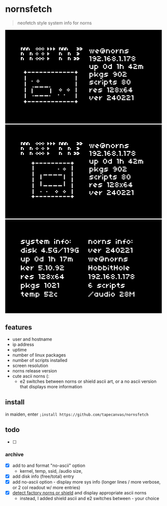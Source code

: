 # nornsfetch
> neofetch style system info for norns

![screenshot showing ascii art norns and system info displayed on norns screen](norns.png)
![screenshot showing ascii art norns shield and system info displayed on norns screen](shield.png)
![screenshot showing "more info" readout with no asccii art](more.png)

## features
- user and hostname
- ip address
- uptime
- number of linux packages
- number of scripts installed
- screen resolution
- norns release version
- cute ascii norns (:
  - e2 switches between norns or shield ascii art, or a no ascii version that displays more information

## install
in maiden, enter `;install https://github.com/tapecanvas/nornsfetch`

## todo
- [ ] 


### archive
- [x] add to and format "no-ascii" option
  - kernel, temp, ssid, /audio size, 
- [x] add disk info (free/total) entry
- [x] add no-ascii option - display more sys info (longer lines / more verbose, or 2 col readout w/ more entries) 
- [x] [detect factory norns or shield](https://monome.org/docs/norns/api/modules/norns.html) and display appropriate ascii norns
  - instead, I added shield ascii and e2 switches between - your choice 
